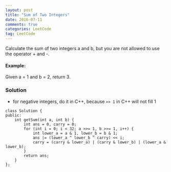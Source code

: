 ```yaml
---
layout: post
title: "Sum of Two Integers"
date: 2016-07-11
comments: true
categories: LeetCode
tag: LeetCode
---
```


Calculate the sum of two integers a and b, but you are not allowed to use the operator + and -.

#### Example:
Given a = 1 and b = 2, return 3.

<!--more-->
### Solution

* for negative integers, do it in C++, because `>> 1` in C++ will not fill 1

```
class Solution {
public:
	int getSum(int a, int b) {
		int ans = 0, carry = 0;
		for (int i = 0; i < 32; a >>= 1, b >>= 1, i++) {
			int lower_a = a & 1, lower_b = b & 1;
			ans |= (lower_a ^ lower_b ^ carry) << i;
			carry = (carry & lower_a) | (carry & lower_b) | (lower_a & lower_b);
		}
		return ans;
	}
};

```
